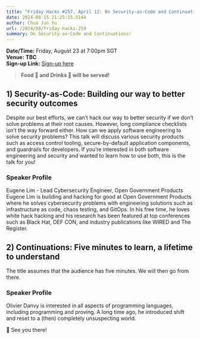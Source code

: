 ```yaml
---
title: "Friday Hacks #257, April 12: On Security-as-Code and Continuations"
date: 2024-08-15 21:25:15.5144
author: Chua Jun Yu
url: /2024/08/friday-hacks-259
summary: On Security-as-Code and Continuations!
---
```


**Date/Time:** Friday, August 23 at 7:00pm SGT<br />
**Venue:** **TBC**<br />
**Sign-up Link:** [Sign-up here](https://hckr.cc/fh-259-signup)<br />

> **Food 🍕 and Drinks 🧋 will be served!**

<!-- <img src="/img/2024/fh/257-1.jpg" alt="Friday Hacks #257 Poster 1" /><br />
<img src="/img/2024/fh/257-2.jpg" alt="Friday Hacks #257 Poster 2" /><br /> -->

## 1) Security-as-Code: Building our way to better security outcomes

Despite our best efforts, we can’t hack our way to better security if we don’t solve problems at their root causes. However, long compliance checklists isn’t the way forward either. How can we apply software engineering to solve security problems? This talk will discuss various security products such as access control tooling, secure-by-default application components, and guardrails for developers. If you’re interested in both software engineering and security and wanted to learn how to use both, this is the talk for you!

### Speaker Profile

Eugene Lim - Lead Cybersecurity Engineer, Open Government Products<br />
Eugene Lim is building and hacking for good at Open Government Products where he solves cybersecurity problems with engineering solutions such as infrastructure as code, chaos testing, and GitOps. In his free time, he loves white hack hacking and his research has been featured at top conferences such as Black Hat, DEF CON, and industry publications like WIRED and The Register.

## 2) Continuations: Five minutes to learn, a lifetime to understand

The title assumes that the audience has five minutes.  We will then go from there.

### Speaker Profile

Olivier Danvy is interested in all aspects of programming languages, including programming and proving.
A long time ago, he introduced shift and reset to a (then) completely unsuspecting world.

👋 See you there!


